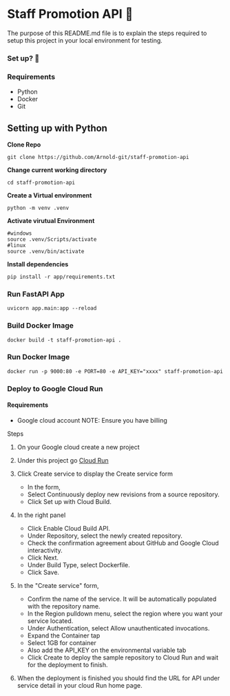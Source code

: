 # Staff Promotion API :rocket:

The purpose of this README.md file is to explain the steps required to setup this project in your local environment for testing.

### Set up? :pushpin:

### Requirements 
* Python
* Docker
* Git

## Setting up with Python ### 

**Clone Repo**
```
git clone https://github.com/Arnold-git/staff-promotion-api
```

**Change current working directory**
```
cd staff-promotion-api
```

**Create a Virtual environment**
```
python -m venv .venv
```
**Activate virutual Environment**
```
#windows
source .venv/Scripts/activate
#linux
source .venv/bin/activate
```

**Install dependencies**
```
pip install -r app/requirements.txt
```

### Run FastAPI App
```
uvicorn app.main:app --reload
```

### Build Docker Image

```
docker build -t staff-promotion-api .
```

### Run Docker Image
```
docker run -p 9000:80 -e PORT=80 -e API_KEY="xxxx" staff-promotion-api
```

### Deploy to Google Cloud Run

#### Requirements
* Google cloud account
NOTE: Ensure you have billing

Steps
1. On your Google cloud create a new project
2. Under this project go [Cloud Run](https://cloud.google.com/run?hl=en)
3. Click Create service to display the Create service form
    * In the form,
    * Select Continuously deploy new revisions from a source repository.
    * Click Set up with Cloud Build.

4. In the right panel
    * Click Enable Cloud Build API.
    * Under Repository, select the newly created repository.
    * Check the confirmation agreement about GitHub and Google Cloud interactivity.
    * Click Next.
    * Under Build Type, select Dockerfile.
    * Click Save.
5. In the "Create service" form,
    * Confirm the name of the service. It will be automatically populated with the repository name.
    * In the Region pulldown menu, select the region where you want your service located.
    * Under Authentication, select Allow unauthenticated invocations.
    * Expand the Container tap 
    * Select 1GB for container 
    * Also add the API_KEY on the environmental variable tab
    * Click Create to deploy the sample repository to Cloud Run and wait for the deployment to finish.
6. When the deployment is finished you should find the URL for API under service detail in your cloud Run home page.

